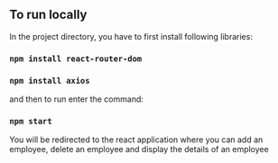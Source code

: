 ## To run locally

In the project directory, you have to first install following libraries:

### `npm install react-router-dom`
### `npm install axios`

and then to run enter the command:
### `npm start`

You will be redirected to the react application where you can add an employee, delete an employee and display the details of an employee
